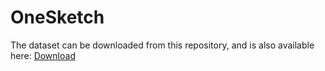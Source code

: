 # OneSketch

The dataset can be downloaded from this repository, and is also available here: 
[Download](https://drive.google.com/file/d/1CYPXnwMrQM9SWX0oUR1eXyEVBcCJyOZB/view?usp=sharing)
